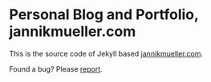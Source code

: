 # Personal Blog and Portfolio, jannikmueller.com

This is the source code of Jekyll based [jannikmueller.com](http://jannikmueller.com).

Found a bug? Please [report](https://github.com/jnnkm/jannikmueller-blog/issues).
